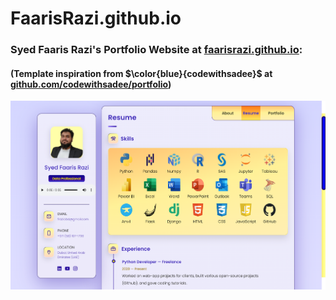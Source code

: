 # FaarisRazi.github.io
### Syed Faaris Razi's Portfolio Website at <b>[faarisrazi.github.io](https://faarisrazi.github.io/)</b>:
#### (Template inspiration from <strong>$\color{blue}{codewithsadee}$</strong> at [github.com/codewithsadee/portfolio](https://github.com/codewithsadee/portfolio))

![Site looks](https://github.com/FaarisRazi/FaarisRazi.github.io/blob/main/assets/images/site_img.PNG)
